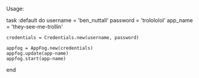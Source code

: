 Usage:

task :default do
 	username = 'ben_nuttall'
	password = 'trolololol'
	app_name = 'they-see-me-trollin'

	credentials = Credentials.new(username, password)

 	appfog = AppFog.new(credentials)
	appfog.update(app-name)
	appfog.start(app-name)
end
